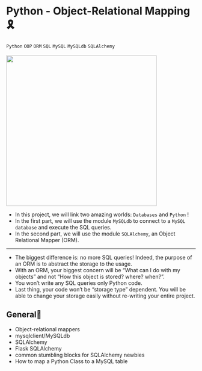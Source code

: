 # Python - Object-Relational Mapping🎗
`Python` `OOP` `ORM` `SQL` `MySQL` `MySQLdb` `SQLAlchemy`
<br><br>
<img src="https://i.redd.it/sjqvxv4cpfu21.jpg" width="400px">
<br>
* In this project, we will link two amazing worlds: `Databases` and `Python` !
* In the first part, we will use the module `MySQLdb` to connect to a `MySQL database` and execute the SQL queries.
* In the second part, we will use the module `SQLAlchemy`, an Object Relational Mapper (ORM).
<hr>

* The biggest difference is: no more SQL queries! Indeed, the purpose of an ORM is to abstract the storage to the usage.
* With an ORM, your biggest concern will be “What can I do with my objects” and not “How this object is stored? where? when?”.
* You won’t write any SQL queries only Python code.
* Last thing, your code won’t be “storage type” dependent. You will be able to change your storage easily without re-writing your entire project.

## General📜
* Object-relational mappers
* mysqlclient/MySQLdb
* SQLAlchemy
* Flask SQLAlchemy
* common stumbling blocks for SQLAlchemy newbies
* How to map a Python Class to a MySQL table
